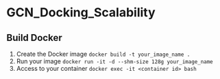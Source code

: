 # GCN_Docking_Scalability

## Build Docker
1. Create the Docker image `docker build -t your_image_name .`
2. Run your image `docker run -it -d --shm-size 128g your_image_name`
3. Access to your container `docker exec -it <container id> bash`